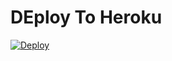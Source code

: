# DEploy To Heroku
[![Deploy](https://www.herokucdn.com/deploy/button.svg)](https://heroku.com/deploy?template=https://github.com/luisdaniel1709/tg-uploader-v7.1)

